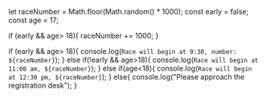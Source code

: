 let raceNumber = Math.floor(Math.random() * 1000);
const early = false;
const age = 17;

 if (early && age> 18){
   raceNumber += 1000;
 }

  if (early && age> 18){
   console.log(`Race will begin at 9:30, number: ${raceNumber}`);
 }
 else if(!early && age>18){
   console.log(`Race will begin at 11:00 am, ${raceNumber}`);
   }
else if(age<18){
  console.log(`Race will begin at 12:30 pm, ${raceNumber}`);
}
else{
  console.log("Please approach the registration desk");
}
